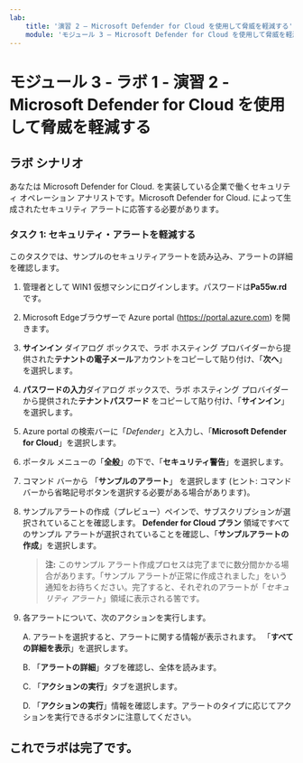 ```yaml
---
lab:
    title: '演習 2 – Microsoft Defender for Cloud を使用して脅威を軽減する'
    module: 'モジュール 3 – Microsoft Defender for Cloud を使用して脅威を軽減する'
---
```


# モジュール 3 - ラボ 1 - 演習 2 - Microsoft Defender for Cloud を使用して脅威を軽減する

## ラボ シナリオ

あなたは Microsoft Defender for Cloud. を実装している企業で働くセキュリティ オペレーション アナリストです。Microsoft Defender for Cloud. によって生成されたセキュリティ アラートに応答する必要があります。


### タスク 1: セキュリティ・アラートを軽減する

このタスクでは、サンプルのセキュリティアラートを読み込み、アラートの詳細を確認します。

1. 管理者として WIN1 仮想マシンにログインします。パスワードは**Pa55w.rd** です。  

2. Microsoft Edgeブラウザーで Azure portal (https://portal.azure.com) を開きます。

3. **サインイン** ダイアログ ボックスで、ラボ ホスティング プロバイダーから提供された**テナントの電子メール**アカウントをコピーして貼り付け、「**次へ**」を選択します。

4. **パスワードの入力**ダイアログ ボックスで、ラボ ホスティング プロバイダーから提供された**テナントパスワード** をコピーして貼り付け、「**サインイン**」を選択します。

5. Azure portal の検索バーに「*Defender*」と入力し、「**Microsoft Defender for Cloud**」を選択します。

6. ポータル メニューの「**全般**」の下で、「**セキュリティ警告**」を選択します。

7. コマンド バーから 「**サンプルのアラート**」 を選択します (ヒント: コマンド バーから省略記号ボタンを選択する必要がある場合があります)。

8. サンプルアラートの作成（プレビュー）ペインで、サブスクリプションが選択されていることを確認します。  **Defender for Cloud プラン** 領域ですべてのサンプル アラートが選択されていることを確認し、「**サンプルアラートの作成**」を選択します。  

    >**注:** このサンプル アラート作成プロセスは完了までに数分間かかる場合があります。「サンプル アラートが正常に作成されました」をいう通知をお待ちください。完了すると、それぞれのアラートが「*セキュリティ アラート*」領域に表示される筈です。

9. 各アラートについて、次のアクションを実行します。

    A. アラートを選択すると、アラートに関する情報が表示されます。  「**すべての詳細を表示**」を選択します。

    B. 「**アラートの詳細**」タブを確認し、全体を読みます。

    C. 「**アクションの実行**」タブを選択します。

    D. 「**アクションの実行**」情報を確認します。アラートのタイプに応じてアクションを実行できるボタンに注意してください。

## これでラボは完了です。
